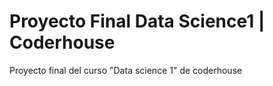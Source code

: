 # Proyecto Final Data Science1 | Coderhouse 
Proyecto final del curso "Data science 1" de coderhouse
